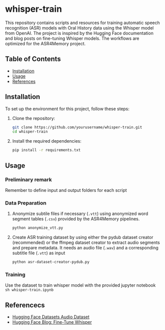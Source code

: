 # whisper-train

This repository contains scripts and resources for training automatic speech recognition (ASR) models with Oral History data using the Whisper model from OpenAI. The project is inspired by the Hugging Face documentation and blog posts on fine-tuning Whisper models. The workflows are optimized for the ASR4Memory project. 

## Table of Contents

- [Installation](#installation)
- [Usage](#usage)
- [References](#references)

## Installation

To set up the environment for this project, follow these steps:

1. Clone the repository:
    ```sh
    git clone https://github.com/yourusername/whisper-train.git
    cd whisper-train
    ```

2. Install the required dependencies:
    ```sh
    pip install -r requirements.txt
    ```

## Usage

### Preliminary remark

Remember to define input and output folders for each script

### Data Preparation

1. Anonymize subtile files if necessary (`.vtt`) using anonymized word segment tables (`.csv`) provided by the ASR4Memory pipelines.
    ```sh
    python anonymize_vtt.py
    ```
2. Create ASR training dataset by using either the pydub dataset creator (recommended) or the ffmpeg dataset creator to extract audio segments and prepare metadata. It needs an audio file (`.wav`) and a corresponding subtitle file (`.vtt`) as input
    ```sh
    python asr-dataset-creator-pydub.py
    ```

### Training

Use the dataset to train whisper model with the provided jupyter notebook
    ```sh
    whisper-train.ipynb
    ```

## Referencecs

- [Hugging Face Datasets Audio Dataset](https://huggingface.co/docs/datasets/audio_dataset)
- [Hugging Face Blog: Fine-Tune Whisper](https://huggingface.co/blog/fine-tune-whisper)
